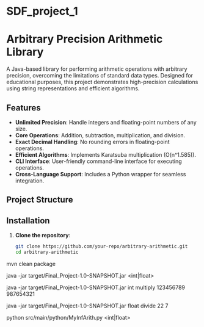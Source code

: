 # SDF_project_1

# Arbitrary Precision Arithmetic Library


A Java-based library for performing arithmetic operations with arbitrary precision, overcoming the limitations of standard data types. Designed for educational purposes, this project demonstrates high-precision calculations using string representations and efficient algorithms.

## Features

- **Unlimited Precision**: Handle integers and floating-point numbers of any size.
- **Core Operations**: Addition, subtraction, multiplication, and division.
- **Exact Decimal Handling**: No rounding errors in floating-point operations.
- **Efficient Algorithms**: Implements Karatsuba multiplication (O(n^1.585)).
- **CLI Interface**: User-friendly command-line interface for executing operations.
- **Cross-Language Support**: Includes a Python wrapper for seamless integration.

## Project Structure


## Installation

1. **Clone the repository**:
   ```bash
   git clone https://github.com/your-repo/arbitrary-arithmetic.git
   cd arbitrary-arithmetic

mvn clean package

java -jar target/Final_Project-1.0-SNAPSHOT.jar <int|float> <operation> <num1> <num2>

java -jar target/Final_Project-1.0-SNAPSHOT.jar int multiply 123456789 987654321

java -jar target/Final_Project-1.0-SNAPSHOT.jar float divide 22 7

python src/main/python/MyInfArith.py <int|float> <operation> <num1> <num2>


